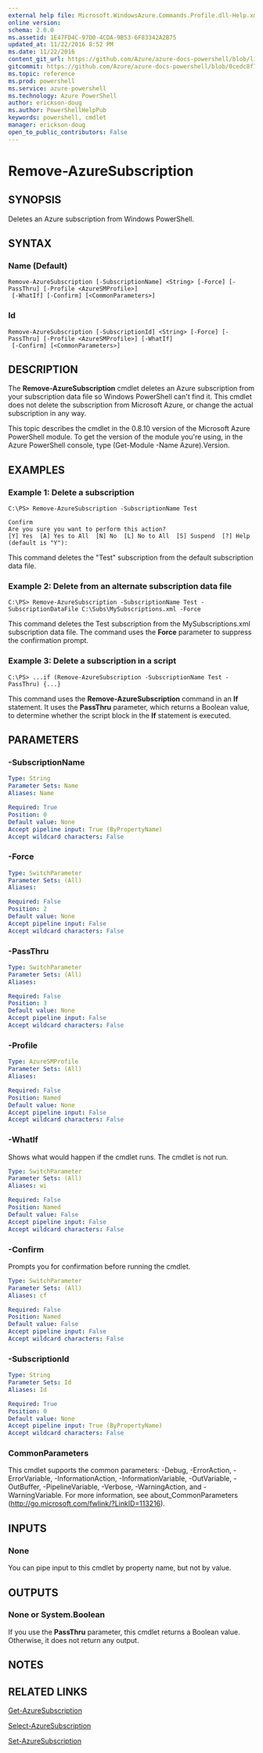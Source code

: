 ```yaml
---
external help file: Microsoft.WindowsAzure.Commands.Profile.dll-Help.xml
online version: 
schema: 2.0.0
ms.assetid: 1E47FD4C-97D0-4CDA-9B53-6F83342A2B75
updated_at: 11/22/2016 8:52 PM
ms.date: 11/22/2016
content_git_url: https://github.com/Azure/azure-docs-powershell/blob/live/azureps-cmdlets-docs/ServiceManagement/Azure.Profile/v2.1.0/Remove-AzureSubscription.md
gitcommit: https://github.com/Azure/azure-docs-powershell/blob/0cedc8f73bc96cf5ac4c69144e17b3de601fd3cc/azureps-cmdlets-docs/ServiceManagement/Azure.Profile/v2.1.0/Remove-AzureSubscription.md
ms.topic: reference
ms.prod: powershell
ms.service: azure-powershell
ms.technology: Azure PowerShell
author: erickson-doug
ms.author: PowerShellHelpPub
keywords: powershell, cmdlet
manager: erickson-doug
open_to_public_contributors: False
---
```


# Remove-AzureSubscription

## SYNOPSIS
Deletes an Azure subscription from Windows PowerShell.

## SYNTAX

### Name (Default)
```
Remove-AzureSubscription [-SubscriptionName] <String> [-Force] [-PassThru] [-Profile <AzureSMProfile>]
 [-WhatIf] [-Confirm] [<CommonParameters>]
```

### Id
```
Remove-AzureSubscription [-SubscriptionId] <String> [-Force] [-PassThru] [-Profile <AzureSMProfile>] [-WhatIf]
 [-Confirm] [<CommonParameters>]
```

## DESCRIPTION
The **Remove-AzureSubscription** cmdlet deletes an Azure subscription from your subscription data file so Windows PowerShell can't find it.
This cmdlet does not delete the subscription from Microsoft Azure, or change the actual subscription in any way.

This topic describes the cmdlet in the 0.8.10 version of the Microsoft Azure PowerShell module.
To get the version of the module you're using, in the Azure PowerShell console, type (Get-Module -Name Azure).Version.

## EXAMPLES

### Example 1: Delete a subscription
```
C:\PS> Remove-AzureSubscription -SubscriptionName Test

Confirm
Are you sure you want to perform this action?
[Y] Yes  [A] Yes to All  [N] No  [L] No to All  [S] Suspend  [?] Help (default is "Y"):
```

This command deletes the "Test" subscription from the default subscription data file.

### Example 2: Delete from an alternate subscription data file
```
C:\PS> Remove-AzureSubscription -SubscriptionName Test -SubscriptionDataFile C:\Subs\MySubscriptions.xml -Force
```

This command deletes the Test subscription from the MySubscriptions.xml subscription data file.
The command uses the **Force** parameter to suppress the confirmation prompt.

### Example 3: Delete a subscription in a script
```
C:\PS> ...if (Remove-AzureSubscription -SubscriptionName Test -PassThru) {...}
```

This command uses the **Remove-AzureSubscription** command in an **If** statement.
It uses the **PassThru** parameter, which returns a Boolean value, to determine whether the script block in the **If** statement is executed.

## PARAMETERS

### -SubscriptionName

```yaml
Type: String
Parameter Sets: Name
Aliases: Name

Required: True
Position: 0
Default value: None
Accept pipeline input: True (ByPropertyName)
Accept wildcard characters: False
```

### -Force

```yaml
Type: SwitchParameter
Parameter Sets: (All)
Aliases: 

Required: False
Position: 2
Default value: None
Accept pipeline input: False
Accept wildcard characters: False
```

### -PassThru

```yaml
Type: SwitchParameter
Parameter Sets: (All)
Aliases: 

Required: False
Position: 3
Default value: None
Accept pipeline input: False
Accept wildcard characters: False
```

### -Profile

```yaml
Type: AzureSMProfile
Parameter Sets: (All)
Aliases: 

Required: False
Position: Named
Default value: None
Accept pipeline input: False
Accept wildcard characters: False
```

### -WhatIf
Shows what would happen if the cmdlet runs.
The cmdlet is not run.

```yaml
Type: SwitchParameter
Parameter Sets: (All)
Aliases: wi

Required: False
Position: Named
Default value: False
Accept pipeline input: False
Accept wildcard characters: False
```

### -Confirm
Prompts you for confirmation before running the cmdlet.

```yaml
Type: SwitchParameter
Parameter Sets: (All)
Aliases: cf

Required: False
Position: Named
Default value: False
Accept pipeline input: False
Accept wildcard characters: False
```

### -SubscriptionId

```yaml
Type: String
Parameter Sets: Id
Aliases: Id

Required: True
Position: 0
Default value: None
Accept pipeline input: True (ByPropertyName)
Accept wildcard characters: False
```

### CommonParameters
This cmdlet supports the common parameters: -Debug, -ErrorAction, -ErrorVariable, -InformationAction, -InformationVariable, -OutVariable, -OutBuffer, -PipelineVariable, -Verbose, -WarningAction, and -WarningVariable. For more information, see about_CommonParameters (http://go.microsoft.com/fwlink/?LinkID=113216).

## INPUTS

### None
You can pipe input to this cmdlet by property name, but not by value.

## OUTPUTS

### None or System.Boolean
If you use the **PassThru** parameter, this cmdlet returns a Boolean value.
Otherwise, it does not return any output.

## NOTES

## RELATED LINKS

[Get-AzureSubscription](xref:ServiceManagement/Azure.Profile/v2.1.0/Get-AzureSubscription.md)

[Select-AzureSubscription](xref:ServiceManagement/Azure.Profile/v2.1.0/Select-AzureSubscription.md)

[Set-AzureSubscription](xref:ServiceManagement/Azure.Profile/v2.1.0/Set-AzureSubscription.md)


